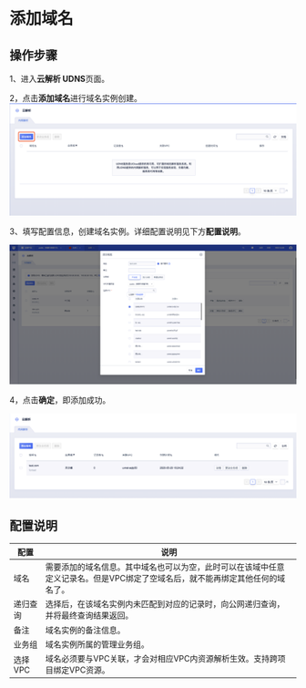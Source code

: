 
# 添加域名

## 操作步骤

1、进入**云解析 UDNS**页面。

2，点击**添加域名**进行域名实例创建。
![](/images/createudns01.png)


3、填写配置信息，创建域名实例。详细配置说明见下方**配置说明**。

![](/images/createudns02.png)

4，点击**确定**，即添加成功。

![](/images/createudns03.png)

## 配置说明

|配置|说明|
|---|---|
|域名|需要添加的域名信息。其中域名也可以为空，此时可以在该域中任意定义记录名。但是VPC绑定了空域名后，就不能再绑定其他任何的域名了。|
|递归查询|选择后，在该域名实例内未匹配到对应的记录时，向公网递归查询，并将最终查询结果返回。|
|备注|域名实例的备注信息。|
|业务组|域名实例所属的管理业务组。|
|选择VPC|域名必须要与VPC关联，才会对相应VPC内资源解析生效。支持跨项目绑定VPC资源。|
